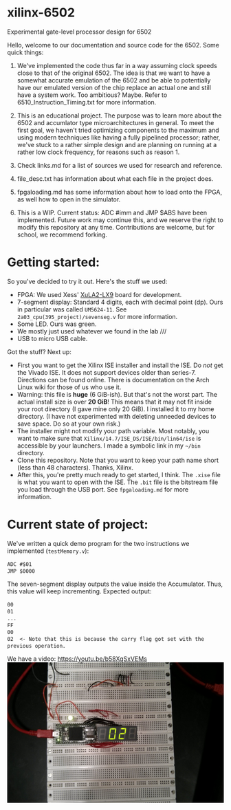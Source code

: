 # xilinx-6502
Experimental gate-level processor design for 6502

Hello, welcome to our documentation and source code for the 6502.
Some quick things:

1. We've implemented the code thus far in a way assuming clock speeds close to that of the original 6502. The idea is that we want to have a somewhat accurate emulation of the 6502 and be able to potentially have our emulated version of the chip replace an actual one and still have a system work. Too ambitious? Maybe. Refer to 6510_Instruction_Timing.txt for more information.

2. This is an educational project. The purpose was to learn more about the 6502 and accumlator type microarchitectures in general. To meet the first goal, we haven't tried optimizing components to the maximum and using modern techniques like having a fully pipelined processor; rather, we've stuck to a rather simple design and are planning on running at a rather low clock frequency, for reasons such as reason 1.

3. Check links.md for a list of sources we used for research and reference.

4. file_desc.txt has information about what each file in the project does.

5. fpgaloading.md has some information about how to load onto the FPGA, as well how to open in the simulator.

6. This is a WIP. Current status: ADC #imm and JMP $ABS  have been implemented. Future work may continue this, and we reserve the right to modify this repository at any time. Contributions are welcome, but for school, we recommend forking.

# Getting started:
So you've decided to try it out. Here's the stuff we used:
- FPGA: We used Xess' [XuLA2-LX9](http://www.xess.com/shop/product/xula2-lx9/) board for development.
- 7-segment display: Standard 4 digits, each with decimal point (dp). Ours in particular was called `UM5624-11`. See `2a03_cpu(395_project)/sevenseg.v` for more information.
- Some LED. Ours was green.
- We mostly just used whatever we found in the lab ///
- USB to micro USB cable.

Got the stuff? Next up:
- First you want to get the Xilinx ISE installer and install the ISE. Do *not* get the Vivado ISE. It does not support devices older than series-7. Directions can be found online. There is documentation on the Arch Linux wiki for those of us who use it.
- Warning: this file is **huge** (6 GiB-ish). But that's not the worst part. The actual install size is over **20 GiB**! This means that it may not fit inside your root directory (I gave mine only 20 GiB). I installed it to my home directory. (I have not experimented with deleting unneeded devices to save space. Do so at your own risk.)
- The installer might not modify your path variable. Most notably, you want to make sure that `Xilinx/14.7/ISE_DS/ISE/bin/lin64/ise` is accessible by your launchers. I made a symbolic link in my `~/bin` directory.
- Clone this repository. Note that you want to keep your path name short (less than 48 characters). Thanks, Xilinx.
- After this, you're pretty much ready to get started, I think. The `.xise` file is what you want to open with the ISE. The `.bit` file is the bitstream file you load through the USB port. See `fpgaloading.md` for more information.

# Current state of project:
We've written a quick demo program for the two instructions we implemented (`testMemory.v`):
```
ADC #$01
JMP $0000
```
The seven-segment display outputs the value inside the Accumulator. Thus, this value will keep incrementing. Expected output:
```
00
01
...
FF
00
02  <- Note that this is because the carry flag got set with the previous operation.
```

We have a video:
https://youtu.be/b58XqSxVEMs
![And a picture](pictures/finalResult.jpg)
